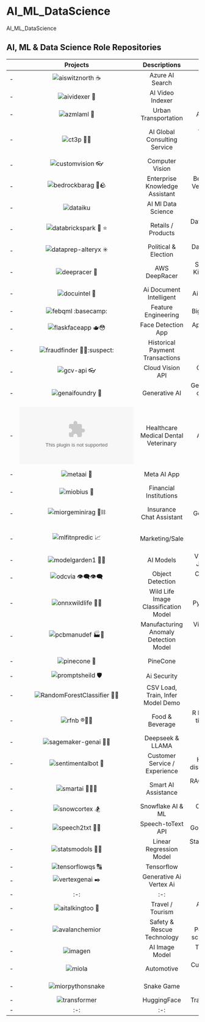 # AI_ML_DataScience
AI_ML_DataScience


## AI, ML & Data Science Role Repositories


| | Projects | Descriptions | Topics | 
| - | :-: | :-: | :-: |
| - | ![aiswitznorth ☕](https://github.com/miozilla/aiswitznorth) | Azure AI Search | Index |
| - | ![aividexer 📇](https://github.com/miozilla/aividexer) | AI Video Indexer | Ai video indexer |
| - | ![azmlaml 🔬](https://github.com/miozilla/azmlaml) | Urban Transportation | Azure ml, automated ml |
| - | ![ct3p 🍃🐑](https://github.com/miozilla/ct3p) | AI Global Consulting Service | Amazon Comprehend, Textract, Translate, Transcribe, Polly, SageMaker AI, S3 |
| - | ![customvision 👓 ](https://github.com/miozilla/customvision) | Computer Vision | Custom Vision |
| - | ![bedrockbarag 🛌🪨](https://github.com/miozilla/bedrockbarag) | Enterprise Knowledge Assistant | Bedrock, KB, RAG, Text to Vector, OpenSearch, nova, titan embeddings |
| - | ![dataiku](https://github.com/miozilla/dataiku) | AI Ml Data Science | Dataiku |
| - | ![databrickspark 🧱 ⭐](https://github.com/miozilla/databrickspark)  | Retails / Products | Databricks, apache-spark-cluster, azure, hive-metastore, pyspark |
| - | ![dataprep-alteryx ✳️](https://github.com/miozilla/dataprep-alteryx) | Political & Election | DataPrep, Alteryx, Trifacta, Wrangle, Recipe |
| - | ![deepracer 🚙](https://github.com/miozilla/deepracer) | AWS DeepRacer | SageMaker, RoboMaker, Kinesis Video Stream, S3, CloudWatch |
| - | ![docuintel 📑](https://github.com/miozilla/docuintel) | Ai Document Intelligent | Ai-document-intelligence |
| - | ![febqml :basecamp:](https://github.com/miozilla/febqml) | Feature Engineering | BigQueryMachineLearning |
| - | ![flaskfaceapp 🫖😳](https://github.com/miozilla/flaskfaceapp) | Face Detection App | App Engine, Python, Flask, Vision, GCP, Web |
| - | ![fraudfinder 🔎😈:suspect:](https://github.com/miozilla/fraudfinder) | Historical Payment Transactions | Fraud Detection, EDA, Feature Store, Model Registry |
| - | ![gcv-api 👓](https://github.com/miozilla/gcv-api) | Cloud Vision API | GCP, detect face, label, landmark |
| - | ![genaifoundry 💬](https://github.com/miozilla/genaifoundry) | Generative AI | Genai-chatbot, ai-foundry, chat-playground, gpt4, genai |
| - | ![heamedenvet.ai 😷](https://github.com/miozilla/heamedenvet.ai) | Healthcare Medical Dental Veterinary | Azure AI Agent Service |
| - | ![metaai 🛟](https://github.com/miozilla/metaai) | Meta AI App | Formerly Meta View, Llama4 |
| - | ![miobius 🎱](https://github.com/miozilla/miobius) | Financial Institutions   | Artificial Intelligence Content Management               |
| - | ![miorgeminirag 🦜⛓️](https://github.com/miozilla/miorgeminirag) | Insurance Chat Assistant | RAG, MongoDB Atlas, Google Cloud, Langchain, Angular |
| - | ![mlfitnpredic 📈](https://github.com/miozilla/mlfitnpredic) | Marketing/Sale | ML Modeling, sklearn, Regression Tree, Fit, Prediction |
| - | ![modelgarden1 🎎🎍](https://github.com/miozilla/modelgarden1) | AI Models | Vertex AI, Model Garden, JAX OWL-ViT v2, BERT | 
| - | ![odcvia 👁️‍🗨️👁️‍🗨️](https://github.com/miozilla/odcvia) | Object Detection | Obj-detection, CV, img-analysis, ai-vision |
| - | ![onnxwildlife 🐻🦢](https://github.com/miozilla/onnxwildlife) | Wild Life Image Classification Model | PyTorch, ONNX, BigQuery | 
| - | ![pcbmanudef 🏭🤖](https://github.com/miozilla/pcbmanudef) | Manufacturing Anomaly Detection Model | Visual Inspection AI, PCB, Assembly Inspection, Defect, Industrial Automation |
| - | ![pinecone 🍍](https://github.com/miozilla/pinecone) | PineCone | Embeddings, Vector, Pinecone |
| - | ![promptsheild 🛡️](https://github.com/miozilla/promptsheild) | Ai Security | Content-safety |
| - | ![RandomForestClassifier 🌸🌳](https://github.com/miozilla/RandomForestClassifier) | CSV Load, Train, Infer Model Demo | sklearn.ensemble, train_test_split, accuracy_score, flask |
| - | ![rfnb ®️🍫🧋](https://github.com/miozilla/rfnb) | Food & Beverage | R Programming Language, tidyverse, ggplot, tibble, kaggle |
| - | ![sagemaker-genai 🐋🐪](https://github.com/miozilla/sagemaker-genai) | Deepseek & LLAMA | Sagemaker, genai, llm model, python sdk |
| - | ![sentimentalbot 🤗](https://github.com/miozilla/sentimentalbot) | Customer Service / Experience | Huggingface, streamlit, distilbert, torch, transformer |
| - | ![smartai 👨‍🦼🛬](https://github.com/miozilla/smartai) | Smart AI Assistance | RAG, Bedrock, OpenSearch, Lambda, KB, Agent, Dynamodb |
| - | ![snowcortex 🏂](https://github.com/miozilla/snowcortex) | Snowflake AI & ML | Cortex, Gemma, Jamba, Llama |
| - | ![speech2txt 🦻📑](https://github.com/miozilla/speech2txt) | Speech-toText API | Google Speech Recognition |
| - | ![statsmodols 👢📐](https://github.com/miozilla/statsmodols) | Linear Regression Model | Statsmodels.formula.api.ols, Train, Fit, Pandas, Matplotlib, Statistics |
| - | ![tensorflowqs 🔠](https://github.com/miozilla/tensorflowqs) | Tensorflow | Vertex-ai |
| - | ![vertexgenai ✒️](https://github.com/miozilla/vertexgenai) | Generative Ai Vertex Ai | vertex-ai, gen-ai |
| - | :-: | :-: | :-: |
| - | ![aitalkingtoo 🦚](https://github.com/miozilla/aitalkingtoo) | Travel / Tourism | Ai, translate, speech [In Progress...] |
| - | ![avalanchemior](https://github.com/miozilla/avalanchemior) | Safety & Rescue Technology | Optimize Model Performance, ROC, AUC, scikit-learn [In Progress...] |
| - | ![imagen](https://github.com/miozilla/imagen) | AI Image Model | Text-to-image diffusion model [In Progress...] |
| - | ![miola](https://github.com/miozilla/miola) | Automotive | Custom Model, TensorFlow [In Progress...] |
| - | ![miorpythonsnake](https://github.com/miozilla/miorpythonsnake) | Snake Game | Pygame, Qwen [In Progress...] |
| - | ![transformer](https://github.com/miozilla/transformer) | HuggingFace | Transformer [In Progress...] |
| - | :-: | :-: | :-: |
